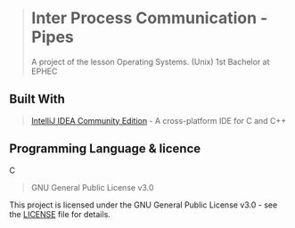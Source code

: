 ># Inter Process Communication - Pipes
>
>A project of the lesson Operating Systems. (Unix) 1st Bachelor at EPHEC 

## Built With

> [IntelliJ IDEA Community Edition](https://www.jetbrains.com/clion/) - A cross-platform IDE for C and C++

## Programming Language & licence

C

> GNU General Public License v3.0

This project is licensed under the GNU General Public License v3.0 - see the [LICENSE](LICENSE) file for details.


